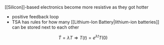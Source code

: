 [[Silicon]]-based electronics become more resistive as they got hotter
- positive feedback loop
- TSA has rules for how many [[Lithium-Ion Battery|lithium-ion batteries]] can be stored next to each other

$$
\dot{T}=\lambda T\Longrightarrow T(t)=e^{\lambda t}T(0)
$$
